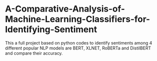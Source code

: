 # A-Comparative-Analysis-of-Machine-Learning-Classifiers-for-Identifying-Sentiment
This a full project based on python codes to identify sentiments among 4 different popular NLP models are BERT, XLNET, RoBERTa and DistilBERT and compare their accuracy. 
